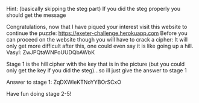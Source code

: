 Hint: (basically skipping the steg part) If you did the steg properly you should get the message

Congratulations, now that I have piqued your interest visit this website to continue the puzzle:
https://exeter-challenge.herokuapp.com
Before you can proceed on the website though you will have to crack a cipher:
It will only get more difficult after this, one could even say it is like going up a hill.
Vasyl: ZwJPQtaWNPoUUDQbAWbK

Stage 1 is the hill cipher with the key that is in the picture (but you could only get the key if you did the steg)...so ill just give the answer to stage 1

Answer to stage 1: ZqDXWleKTNoYYBOrSCxO

Have fun doing stage 2-5!

